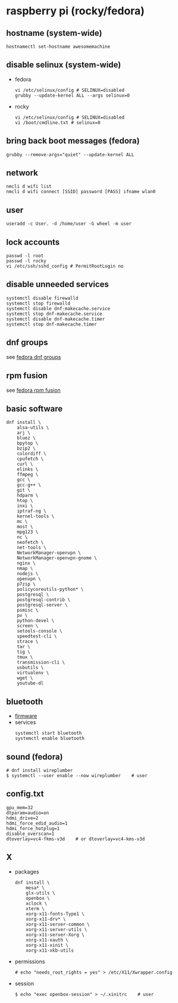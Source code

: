 # raspberry pi (rocky/fedora)

## hostname (system-wide)
```
hostnamectl set-hostname awesomemachine
```

## disable selinux (system-wide)
* fedora
    ```
    vi /etc/selinux/config # SELINUX=disabled
    grubby --update-kernel ALL --args selinux=0
    ```
* rocky
    ```
    vi /etc/selinux/config # SELINUX=disabled
    vi /boot/cmdline.txt # selinux=0
    ```

## bring back boot messages (fedora)
```
grubby --remove-args="quiet" --update-kernel ALL
```

## network
```
nmcli d wifi list
nmcli d wifi connect [SSID] password [PASS] ifname wlan0
```

## user
```
useradd -c User. -d /home/user -G wheel -m user
```

## lock accounts
```
passwd -l root
passwd -l rocky
vi /etc/ssh/sshd_config # PermitRootLogin no
```

## disable unneeded services
```
systemctl disable firewalld
systemctl stop firewalld
systemctl disable dnf-makecache.service
systemctl stop dnf-makecache.service
systemctl disable dnf-makecache.timer
systemctl stop dnf-makecache.timer
```

## dnf groups
see [fedora dnf groups](./fedora.fresh.md#dnf-groups)

## rpm fusion
see [fedora rpm fusion](./fedora.fresh.md#rpm-fusion)

## basic software
```
dnf install \
    alsa-utils \
    arj \
    bluez \
    bpytop \
    bzip2 \
    colordiff \
    cpufetch \
    curl \
    elinks \
    ffmpeg \
    gcc \
    gcc-g++ \
    git \
    hdparm \
    htop \
    inxi \
    iptraf-ng \
    kernel-tools \
    mc \
    most \
    mpg123 \
    nc \
    neofetch \
    net-tools \
    NetworkManager-openvpn \
    NetworkManager-openvpn-gnome \
    nginx \
    nmap \
    nodejs \
    openvpn \
    p7zip \
    policycoreutils-python* \
    postgresql \
    postgresql-contrib \
    postgresql-server \
    psmisc \
    pv \
    python-devel \
    screen \
    setools-console \
    speedtest-cli \
    strace \
    tar \
    tig \
    tmux \
    transmission-cli \
    usbutils \
    virtualenv \
    wget \
    youtube-dl
```

## bluetooth
* [firmware](https://github.com/RPi-Distro/bluez-firmware)
* services
    ```
    systemctl start bluetooth
    systemctl enable bluetooth
    ```

## sound (fedora)
```
# dnf install wireplumber
$ systemctl --user enable --now wireplumber    # user
```

## config.txt
```
gpu_mem=32
dtparam=audio=on
hdmi_drive=2
hdmi_force_edid_audio=1
hdmi_force_hotplug=1
disable_overscan=1
dtoverlay=vc4-fkms-v3d    # or dtoverlay=vc4-kms-v3d
```

## X
* packages
    ```
    dnf install \
        mesa* \
        glx-utils \
        openbox \
        xclock \
        xterm \
        xorg-x11-fonts-Type1 \
        xorg-x11-drv* \
        xorg-x11-server-common \
        xorg-x11-server-utils \
        xorg-x11-server-Xorg \
        xorg-x11-xauth \
        xorg-x11-xinit \
        xorg-x11-xkb-utils
    ```
* permissions
    ```
    # echo "needs_root_rights = yes" > /etc/X11/Xwrapper.config
    ```
* session
    ```
    $ echo "exec openbox-session" > ~/.xinitrc    # user
    ```
